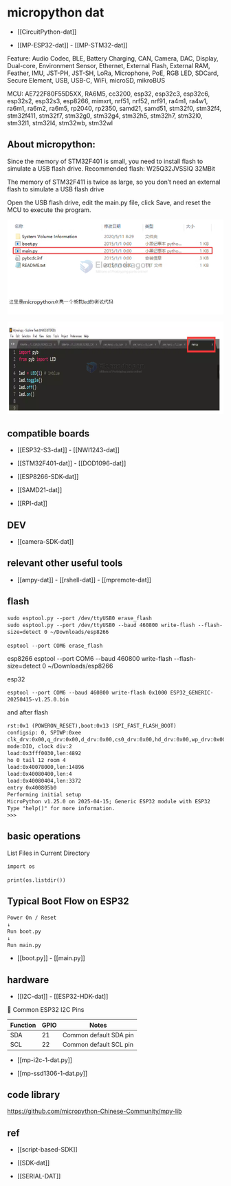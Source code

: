 
# micropython dat


- [[CircuitPython-dat]]

- [[MP-ESP32-dat]] - [[MP-STM32-dat]]


Feature: Audio Codec, BLE, Battery Charging, CAN, Camera, DAC, Display, Dual-core, Environment Sensor, Ethernet, External Flash, External RAM, Feather, IMU, JST-PH, JST-SH, LoRa, Microphone, PoE, RGB LED, SDCard, Secure Element, USB, USB-C, WiFi, microSD, mikroBUS



MCU: AE722F80F55D5XX, RA6M5, cc3200, esp32, esp32c3, esp32c6, esp32s2, esp32s3, esp8266, mimxrt, nrf51, nrf52, nrf91, ra4m1, ra4w1, ra6m1, ra6m2, ra6m5, rp2040, rp2350, samd21, samd51, stm32f0, stm32f4, stm32f411, stm32f7, stm32g0, stm32g4, stm32h5, stm32h7, stm32l0, stm32l1, stm32l4, stm32wb, stm32wl

## About micropython:

Since the memory of STM32F401 is small, you need to install flash to simulate a USB flash drive. Recommended flash: W25Q32JVSSIQ 32MBit

The memory of STM32F411 is twice as large, so you don’t need an external flash to simulate a USB flash drive

Open the USB flash drive, edit the main.py file, click Save, and reset the MCU to execute the program.


![](2024-10-08-17-35-01.png)

![](2024-10-08-17-35-13.png)



## compatible boards 

- [[ESP32-S3-dat]] - [[NWI1243-dat]]

- [[STM32F401-dat]] - [[DOD1096-dat]]

- [[ESP8266-SDK-dat]]

- [[SAMD21-dat]]

- [[RPI-dat]]


## DEV 

- [[camera-SDK-dat]]

## relevant other useful tools 

- [[ampy-dat]] - [[rshell-dat]] - [[mpremote-dat]]


## flash 

    sudo esptool.py --port /dev/ttyUSB0 erase_flash
    sudo esptool.py --port /dev/ttyUSB0 --baud 460800 write-flash --flash-size=detect 0 ~/Downloads/esp8266

    esptool --port COM6 erase_flash

esp8266
    esptool --port COM6 --baud 460800 write-flash --flash-size=detect 0 ~/Downloads/esp8266

esp32 

    esptool --port COM6 --baud 460800 write-flash 0x1000 ESP32_GENERIC-20250415-v1.25.0.bin

and after flash 

    rst:0x1 (POWERON_RESET),boot:0x13 (SPI_FAST_FLASH_BOOT)
    configsip: 0, SPIWP:0xee
    clk_drv:0x00,q_drv:0x00,d_drv:0x00,cs0_drv:0x00,hd_drv:0x00,wp_drv:0x00
    mode:DIO, clock div:2
    load:0x3fff0030,len:4892
    ho 0 tail 12 room 4
    load:0x40078000,len:14896
    load:0x40080400,len:4
    load:0x40080404,len:3372
    entry 0x400805b0
    Performing initial setup
    MicroPython v1.25.0 on 2025-04-15; Generic ESP32 module with ESP32
    Type "help()" for more information.
    >>> 



## basic operations 

List Files in Current Directory

    import os

    print(os.listdir())


## Typical Boot Flow on ESP32

    Power On / Reset
    ↓
    Run boot.py
    ↓
    Run main.py

- [[boot.py]] - [[main.py]]

## hardware 

- [[I2C-dat]] - [[ESP32-HDK-dat]]

📌 Common ESP32 I2C Pins

| Function | GPIO | Notes |
|----------|------|-------|
| SDA | 21 | Common default SDA pin |
| SCL | 22 | Common default SCL pin |

- [[mp-i2c-1-dat.py]]

- [[mp-ssd1306-1-dat.py]] 


## code library 

https://github.com/micropython-Chinese-Community/mpy-lib


## ref 

- [[script-based-SDK]]

- [[SDK-dat]]

- [[SERIAL-DAT]]